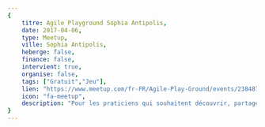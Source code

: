 ```yaml
---
{
	titre: Agile Playground Sophia Antipolis,
	date: 2017-04-06,
	type: Meetup,
	ville: Sophia Antipolis,
	heberge: false,
	finance: false,
	intervient: true,
	organise: false,
	tags: ["Gratuit","Jeu"],
	lien: "https://www.meetup.com/fr-FR/Agile-Play-Ground/events/238487477/",
	icon: "fa-meetup",
	description: "Pour les praticiens qui souhaitent découvrir, partager, améliorer, contribuer, tester et animer des jeux mettants en avant les valeurs de l'agilité"
}
---
```

